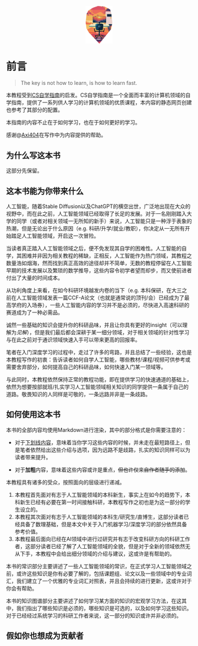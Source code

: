 <img src="./images/icon.png" alt="icon" style="display: block; margin: 0 auto; zoom: 10%;">


# 前言

> The key is not how to learn, is how to learn fast.

本教程受到[CS自学指南](https://csdiy.wiki)的启发。CS自学指南是一个全面而丰富的计算机领域的自学指南，提供了一系列供人学习的计算机领域的优质课程，本内容的静态网页创建也参考了其部分的配置。

本指南的内容不止在于如何学习，也在于如何更好的学习。

感谢@[Axi404](https://github.com/Axi404)在写作中为内容提供的帮助。

## 为什么写这本书

这部分先保留。

## 这本书能为你带来什么

人工智能，随着Stable Diffusion以及ChatGPT的横空出世，广泛地出现在大众的视野中，而在此之前，人工智能领域已经取得了长足的发展。对于一名刚刚踏入大学的同学（或者对相关领域一无所知的新手）来说，人工智能只是一种浮于表象的热潮，但是无论出于什么原因（e.g. 科研/升学/就业/教职），你决定从一无所有开始踏足人工智能领域，开启这一次冒险。

当读者真正踏入人工智能领域之后，便不免发现其自学的困难性。人工智能的自学，其困难并非因为相关教程的稀缺，正相反，人工智能作为热门领域，其教程之数量浩如烟海，然而找到真正高效的途径却并不简单，无数的教程停留在人工智能早期的技术发展以及繁琐的数学推导，这些内容令初学者望而却步，而又使前进者付出了大量的时间成本。

从功利角度上来看，在如今科研环境越发内卷的当下（e.g. 本科保研，在大三之前在人工智能领域发表一篇CCF-A论文（也就是通常说的顶刊/会）已经成为了最高学府的入场券），一些人工智能内容的学习并不是必须的，尽快进入高速科研的赛道成为了一种必需品。

诚然一些基础的知识会提升你的科研品味，并且让你具有更好的insight（可以理解为*见解*），但是我们最后都会深耕于某一细分领域，对于相关领域的针对性学习与在此之前对于通识领域快速入手可以带来更高的回报率。

笔者在入门深度学习的过程中，走过了许多的弯路，并且总结了一些经验，这也是本教程写作的初衷：告诉读者如何自学人工智能，哪些教材/课程/视频可供参考或需要舍弃部分，如何提高自己的科研品味，如何快速入门某一领域等。

与此同时，本教程依然保持正常的教程功能，即在提供学习的快速通道的基础上，依然为想要按部就班/扎实学习人工智能领域相关知识的同学提供一条属于自己的道路。敬畏知识的人同样是可敬的，一条远路并非是一条歧路。

## 如何使用这本书

本书的全部内容均使用Markdown进行渲染，其中的部分格式是你需要注意的：

- 对于<u>下划线内容</u>，意味着当你学习这些内容的时候，并未走在最短路径上，但是笔者依然给出这些介绍与选项，因为远路不是歧路，扎实的知识同样可以为读者带来提升。

- 对于**加粗**内容，意味着这些内容或许是重点，<del>但也许仅来自作者随手的添加</del>。

本教程具有诸多的受众，按照面向的层级进行递减。

1. 本教程首先面对有志于人工智能领域的本科新生，事实上在如今的趋势下，本科新生已经有必要在第一时间接触科研，本教程写作之初也是为这一部分的学生设立的。
2. 本教程其次面对有志于人工智能领域的本科生/研究生/直博生，这部分读者已经具备了数理基础，但是本文中关于入门机器学习/深度学习的部分依然具备参考价值。
3. 本教程最后面向已经在AI领域中进行过研究并有志于改变科研方向的科研工作者，这部分读者已经了解了人工智能领域的全貌，但是对于全新的领域依然无从下手，本教程中会给出细分领域的介绍与建议，这或许是有帮助的。

本书的常识部分主要讲述了一些人工智能领域的常识，在正式学习人工智能领域之前，或许这些知识是你有必要了解的，包括课题组、论文以及一些领域中的专业词汇，我们建立了一个优雅的专业词汇对照表，并且会持续的进行更新，这或许对于你会有帮助。

本书的知识图谱部分主要讲述了如何学习某方面的知识的宏观学习方法，在这其中，我们指出了哪些知识是必须的，哪些知识是可选的，以及如何学习这些知识。对于已经经过系统学习的科研工作者来说，这一部分的知识或许并非必须的。

## 假如你也想成为贡献者
